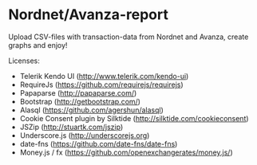 # Nordnet/Avanza-report

Upload CSV-files with transaction-data from Nordnet and Avanza, create
graphs and enjoy!

Licenses: 
* Telerik Kendo UI (http://www.telerik.com/kendo-ui)
* RequireJs (https://github.com/requirejs/requirejs)
* Papaparse (http://papaparse.com/)
* Bootstrap (http://getbootstrap.com/)
* Alasql (https://github.com/agershun/alasql)
* Cookie Consent plugin by Silktide (http://silktide.com/cookieconsent)
* JSZip (http://stuartk.com/jszip)
* Underscore.js (http://underscorejs.org)
* date-fns (https://github.com/date-fns/date-fns)
* Money.js / fx (https://github.com/openexchangerates/money.js/)